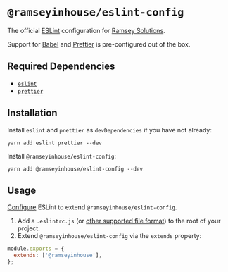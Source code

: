 # `@ramseyinhouse/eslint-config`

The official [ESLint](https://eslint.org/) configuration for [Ramsey Solutions](https://ramseyinhouse.com/).

Support for [Babel](https://www.npmjs.com/package/@babel/eslint-parser) and [Prettier](https://www.npmjs.com/package/prettier-eslint) is pre-configured out of the box.

## Required Dependencies

- [`eslint`](https://www.npmjs.com/package/eslint)
- [`prettier`](https://www.npmjs.com/package/prettier)

## Installation

Install `eslint` and `prettier` as `devDependencies` if you have not already:

```
yarn add eslint prettier --dev
```

Install `@ramseyinhouse/eslint-config`:

```
yarn add @ramseyinhouse/eslint-config --dev
```

## Usage

[Configure](https://eslint.org/docs/user-guide/configuring/) ESLint to extend `@ramseyinhouse/eslint-config`.

1. Add a `.eslintrc.js` (or [other supported file format](https://eslint.org/docs/user-guide/configuring#configuration-file-formats)) to the root of your project.
2. Extend `@ramseyinhouse/eslint-config` via the `extends` property:

```js
module.exports = {
  extends: ['@ramseyinhouse'],
};
```
